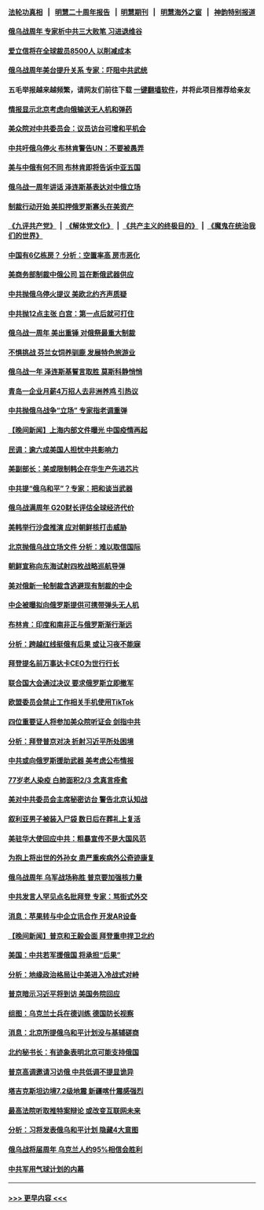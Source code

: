 #### [法轮功真相](https://github.com/gfw-breaker/truth/blob/master/README.md?t=0) &nbsp;&nbsp;|&nbsp;&nbsp; [明慧二十周年报告](https://github.com/gfw-breaker/mh-reports/blob/master/README.md?t=0) &nbsp;&nbsp;|&nbsp;&nbsp;[明慧期刊](https://github.com/gfw-breaker/mh-qikan) &nbsp;&nbsp;|&nbsp;&nbsp; [明慧海外之窗](https://github.com/gfw-breaker/mh-news/blob/master/README.md?t=0) &nbsp;&nbsp;|&nbsp;&nbsp; [神韵特别报道](https://github.com/gfw-breaker/mh-news/blob/master/shenyun.md?t=0)
#### [俄乌战周年 专家析中共三大败笔 习进退维谷](../pages/nsc418/n13936661.md?t=02250943) 
#### [爱立信将在全球裁员8500人 以削减成本](../pages/nsc418/n13937612.md?t=02250943) 
#### [俄乌战周年美台提升关系 专家：吓阻中共武统](../pages/nsc418/n13937472.md?t=02250943) 
#### 五毛举报越来越频繁，请网友们前往下载 [一键翻墙软件](https://github.com/gfw-breaker/ssr-accounts)，并将此项目推荐给亲友
#### [情报显示北京考虑向俄输送无人机和弹药](../pages/nsc418/n13937615.md?t=02250943) 
#### [美众院对中共委员会：议员访台可增和平机会](../pages/nsc418/n13937487.md?t=02250943) 
#### [中共吁俄乌停火 布林肯警告UN：不要被愚弄](../pages/nsc418/n13937566.md?t=02250943) 
#### [美与中俄有何不同 布林肯即将告诉中亚五国](../pages/nsc418/n13937564.md?t=02250943) 
#### [俄乌战一周年讲话 泽连斯基表达对中俄立场](../pages/nsc418/n13937513.md?t=02250943) 
#### [制裁行动开始 美扣押俄罗斯寡头在美资产](../pages/nsc418/n13937543.md?t=02250943) 
#### [《九评共产党》](https://github.com/begood0513/9ping.md/blob/master/README.md) &nbsp;|&nbsp; [《解体党文化》](../../../../jtdwh.md/blob/master/README.md)  &nbsp;|&nbsp; [《共产主义的终极目的》](../../../../gczydzjmd.md/blob/master/README.md) &nbsp;|&nbsp; [《魔鬼在统治我们的世界》](../../../../mgztzwmdsj.md/blob/master/README.md) 
#### [中国有6亿栋房？ 分析：空置率高 房市恶化](../pages/nsc418/n13936704.md?t=02250943) 
#### [美商务部制裁中俄公司 旨在断俄武器供应](../pages/nsc418/n13937503.md?t=02250943) 
#### [中共抛俄乌停火提议 美欧北约齐声质疑](../pages/nsc418/n13937512.md?t=02250943) 
#### [中共抛12点主张 白宫：第一点后就可打住](../pages/nsc418/n13937465.md?t=02250943) 
#### [俄乌战一周年 美出重锤 对俄祭最重大制裁](../pages/nsc418/n13937462.md?t=02250943) 
#### [不惧挑战 芬兰女饲养驯鹿 发展特色旅游业](../pages/nsc418/n13937089.md?t=02250943) 
#### [俄乌战一年 泽连斯基誓言取胜 莫斯科静悄悄](../pages/nsc418/n13937303.md?t=02250943) 
#### [青岛一企业月薪4万招人去非洲养鸡 引热议](../pages/nsc418/n13937354.md?t=02250943) 
#### [中共抛俄乌战争“立场” 专家指老调重弹](../pages/nsc418/n13937209.md?t=02250943) 
#### [【晚间新闻】上海内部文件曝光 中国疫情再起](../pages/nsc418/n13937216.md?t=02250943) 
#### [民调：逾六成美国人担忧中共影响力](../pages/nsc418/n13937091.md?t=02250943) 
#### [美副部长：美或限制韩企在华生产先进芯片](../pages/nsc418/n13937056.md?t=02250943) 
#### [中共提“俄乌和平”？专家：把和谈当武器](../pages/nsc418/n13935842.md?t=02250943) 
#### [俄乌战满周年 G20财长评估全球经济代价](../pages/nsc418/n13936978.md?t=02250943) 
#### [美韩举行沙盘推演 应对朝鲜核打击威胁](../pages/nsc418/n13936898.md?t=02250943) 
#### [北京抛俄乌战立场文件 分析：难以取信国际](../pages/nsc418/n13936899.md?t=02250943) 
#### [朝鲜宣称向东海试射四枚战略巡航导弹](../pages/nsc418/n13936900.md?t=02250943) 
#### [美对俄新一轮制裁含逃避现有制裁的中企](../pages/nsc418/n13936744.md?t=02250943) 
#### [中企被曝拟向俄罗斯提供可携带弹头无人机](../pages/nsc418/n13936825.md?t=02250943) 
#### [布林肯：印度和南非正与俄罗斯渐行渐远](../pages/nsc418/n13936831.md?t=02250943) 
#### [分析：跨越红线挺俄有后果 或让习夜不能寐](../pages/nsc418/n13936696.md?t=02250943) 
#### [拜登提名前万事达卡CEO为世行行长](../pages/nsc418/n13936749.md?t=02250943) 
#### [联合国大会通过决议 要求俄罗斯立即撤军](../pages/nsc418/n13936782.md?t=02250943) 
#### [欧盟委员会禁止工作相关手机使用TikTok](../pages/nsc418/n13936675.md?t=02250943) 
#### [四位重要证人将参加美众院听证会 剑指中共](../pages/nsc418/n13936681.md?t=02250943) 
#### [分析：拜登普京对决 折射习近平所处困境](../pages/nsc418/n13936667.md?t=02250943) 
#### [中共或向俄罗斯援助武器 美考虑公布情报](../pages/nsc418/n13936461.md?t=02250943) 
#### [77岁老人染疫 白肺面积2/3 念真言痊愈](../pages/nsc418/n13936387.md?t=02250943) 
#### [美对中共委员会主席秘密访台 警告北京认知战](../pages/nsc418/n13936632.md?t=02250943) 
#### [叙利亚男子被装入尸袋 数日后在葬礼上复活](../pages/nsc418/n13936363.md?t=02250943) 
#### [美驻华大使回应中共：粗暴宣传不是大国风范](../pages/nsc418/n13936664.md?t=02250943) 
#### [为抱上将出世的外孙女 患严重疾病外公奇迹康复](../pages/nsc418/n13936305.md?t=02250943) 
#### [俄乌战周年 乌军战场称胜 普京要加强核力量](../pages/nsc418/n13936432.md?t=02250943) 
#### [中共发言人罕见点名批拜登 专家：骂街式外交](../pages/nsc418/n13936364.md?t=02250943) 
#### [消息：苹果转与中企立讯合作 开发AR设备](../pages/nsc418/n13936341.md?t=02250943) 
#### [【晚间新闻】普京和王毅会面 拜登重申捍卫北约](../pages/nsc418/n13936355.md?t=02250943) 
#### [美国：中共若军援俄国 将承担“后果”](../pages/nsc418/n13936257.md?t=02250943) 
#### [分析：地缘政治格局让中美进入冷战式对峙](../pages/nsc418/n13936132.md?t=02250943) 
#### [普京暗示习近平将到访 美国务院回应](../pages/nsc418/n13936087.md?t=02250943) 
#### [组图：乌克兰士兵在德训练 德国防长视察](../pages/nsc418/n13935556.md?t=02250943) 
#### [消息：北京所提俄乌和平计划没与基辅磋商](../pages/nsc418/n13936034.md?t=02250943) 
#### [北约秘书长：有迹象表明北京可能支持俄国](../pages/nsc418/n13936106.md?t=02250943) 
#### [普京高调邀请习访俄 中共低调不提显诡异](../pages/nsc418/n13935796.md?t=02250943) 
#### [塔吉克斯坦边境7.2级地震 新疆喀什震感强烈](../pages/nsc418/n13936024.md?t=02250943) 
#### [最高法院听取推特案辩论 或改变互联网未来](../pages/nsc418/n13935837.md?t=02250943) 
#### [分析：习将发表俄乌和平计划 隐藏4大意图](../pages/nsc418/n13935879.md?t=02250943) 
#### [俄乌战将届周年 乌克兰人约95%相信会胜利](../pages/nsc418/n13935938.md?t=02250943) 
#### [中共军用气球计划的内幕](../pages/nsc418/n13935682.md?t=02250943) 

----
#### [ >>> 更早内容 <<< ](../indexes/nsc418-earlier.md)
